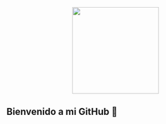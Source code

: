 <div id="header" align="center">
  <img src="https://giphy.com/embed/HscDLzkO8EOTmgkhQP" width="200" height="200"/>
</div>

## Bienvenido a mi GitHub 👋

